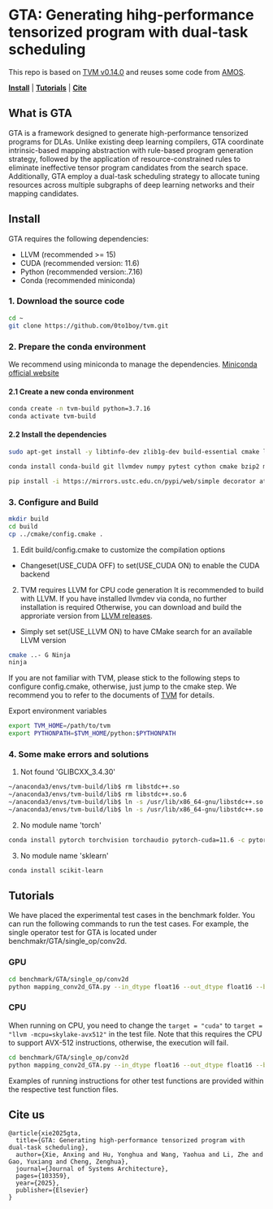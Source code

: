 # GTA: Generating hihg-performance tensorized program with dual-task scheduling

This repo is based on [TVM v0.14.0](https://github.com/apache/tvm/tree/v0.14.0) and reuses some code from [AMOS](https://github.com/pku-liang/AMOS).

[**Install**](#install) | [**Tutorials**](#tutorials) | [**Cite**](#cite-us)


## What is GTA

GTA is a framework designed to generate high-performance tensorized programs for DLAs. Unlike existing deep learning compilers, GTA coordinate intrinsic-based mapping abstraction with rule-based program generation strategy, followed by the application of resource-constrained rules to eliminate ineffective tensor program candidates from the search space. Additionally, GTA employ a dual-task scheduling strategy to allocate tuning resources across multiple subgraphs of deep learning networks and their mapping candidates.


## Install
GTA requires the following dependencies:
* LLVM (recommended >= 15)
* CUDA (recommended version: 11.6)
* Python (recommended version:.7.16)
* Conda (recommended miniconda)
### 1. Download the source code
```sh
cd ~
git clone https://github.com/0to1boy/tvm.git
```

### 2. Prepare the conda environment
We recommend using miniconda to manage the dependencies.
[Miniconda official website](https://docs.anaconda.com/miniconda/)
#### 2.1 Create a new conda environment
```sh
conda create -n tvm-build python=3.7.16
conda activate tvm-build
```

#### 2.2 Install the dependencies
```sh
sudo apt-get install -y libtinfo-dev zlib1g-dev build-essential cmake libedit-dev libxml2-dev
```

```sh
conda install conda-build git llvmdev numpy pytest cython cmake bzip2 make scipy pillow 
```

```sh
pip install -i https://mirrors.ustc.edu.cn/pypi/web/simple decorator attrs typing-extensions tornado psutil 'xgboost>=1.1.0' cloudpickle pebble ml_dtypes pytest-order pylint appdirs ninja
```
### 3. Configure and Build
```sh
mkdir build
cd build
cp ../cmake/config.cmake .
```
1. Edit build/config.cmake to customize the compilation options
  * Changeset(USE_CUDA OFF) to set(USE_CUDA ON) to enable the CUDA backend
2. TVM requires LLVM for CPU code generation
It is recommended to build with LLVM.
If you have installed llvmdev via conda, no further installation is required  Otherwise, you can download and build the approriate version from [LLVM releases](https://releases.llvm.org/download.html).
  * Simply set set(USE_LLVM ON) to have CMake search for an available LLVM version
```sh 
cmake ..- G Ninja
ninja
```

If you are not familiar with TVM, please stick to the following steps to configure config.cmake, otherwise, just jump to the cmake step. We recommend you to refer to the documents of [TVM](https://tvm.apache.org/docs/install/from_source.html) for details.

Export environment variables
```sh
export TVM_HOME=/path/to/tvm
export PYTHONPATH=$TVM_HOME/python:$PYTHONPATH
```

### 4. Some make errors and solutions
1. Not found 'GLIBCXX_3.4.30'
```sh
~/anaconda3/envs/tvm-build/lib$ rm libstdc++.so
~/anaconda3/envs/tvm-build/lib$ rm libstdc++.so.6
~/anaconda3/envs/tvm-build/lib$ ln -s /usr/lib/x86_64-gnu/libstdc++.so.6.0.30 libstdc++.so
~/anaconda3/envs/tvm-build/lib$ ln -s /usr/lib/x86_64-gnu/libstdc++.so.6.0.30 libstdc++.so.6
```
2. No module name 'torch'
```sh
conda install pytorch torchvision torchaudio pytorch-cuda=11.6 -c pytorch -c nvidia
```
3. No module name 'sklearn'
```sh
conda install scikit-learn
```
## Tutorials
We have placed the experimental test cases in the benchmark folder. You can run the following commands to run the test cases.
For example, the single operator test for GTA is located under benchmakr/GTA/single_op/conv2d.
### GPU
```sh
cd benchmark/GTA/single_op/conv2d
python mapping_conv2d_GTA.py --in_dtype float16 --out_dtype float16 --begin 0 --num 1 --trials 200
```
### CPU
When running on CPU, you need to change the `target = "cuda"` to `target = "llvm -mcpu=skylake-avx512"` in the test file. Note that this requires the CPU to support AVX-512 instructions, otherwise, the execution will fail.
```sh
cd benchmark/GTA/single_op/conv2d
python mapping_conv2d_GTA.py --in_dtype float16 --out_dtype float16 --begin 0 --num 1 --trials 200
```
Examples of running instructions for other test functions are provided within the respective test function files.

## Cite us
```
@article{xie2025gta,
  title={GTA: Generating high-performance tensorized program with dual-task scheduling},
  author={Xie, Anxing and Hu, Yonghua and Wang, Yaohua and Li, Zhe and Gao, Yuxiang and Cheng, Zenghua},
  journal={Journal of Systems Architecture},
  pages={103359},
  year={2025},
  publisher={Elsevier}
}
```